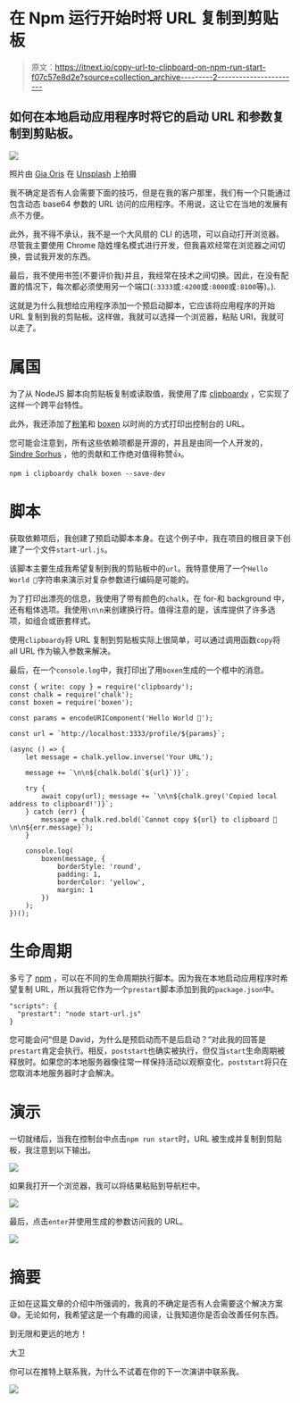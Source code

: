 # 在 Npm 运行开始时将 URL 复制到剪贴板

> 原文：<https://itnext.io/copy-url-to-clipboard-on-npm-run-start-f07c57e8d2e?source=collection_archive---------2----------------------->

## 如何在本地启动应用程序时将它的启动 URL 和参数复制到剪贴板。

![](img/e07893242f5bb682d2017d7f784414ed.png)

照片由 [Gia Oris](https://unsplash.com/@giabyte?utm_source=unsplash&utm_medium=referral&utm_content=creditCopyText) 在 [Unsplash](https://unsplash.com/?utm_source=unsplash&utm_medium=referral&utm_content=creditCopyText) 上拍摄

我不确定是否有人会需要下面的技巧，但是在我的客户那里，我们有一个只能通过包含动态 base64 参数的 URL 访问的应用程序。不用说，这让它在当地的发展有点不方便。

此外，我不得不承认，我不是一个大风扇的 CLI 的选项，可以自动打开浏览器。尽管我主要使用 Chrome 隐姓埋名模式进行开发，但我喜欢经常在浏览器之间切换，尝试我开发的东西。

最后，我不使用书签(不要评价我)并且，我经常在技术之间切换。因此，在没有配置的情况下，每次都必须使用另一个端口(`:3333`或`:4200`或`:8000`或`:8100`等)。).

这就是为什么我想给应用程序添加一个预启动脚本，它应该将应用程序的开始 URL 复制到我的剪贴板。这样做，我就可以选择一个浏览器，粘贴 URI，我就可以走了。

# 属国

为了从 NodeJS 脚本向剪贴板复制或读取值，我使用了库 [clipboardy](https://github.com/sindresorhus/clipboardy) ，它实现了这样一个跨平台特性。

此外，我还添加了[粉笔](https://github.com/chalk/chalk)和 [boxen](https://github.com/sindresorhus/boxen) 以时尚的方式打印出控制台的 URL。

您可能会注意到，所有这些依赖项都是开源的，并且是由同一个人开发的， [Sindre Sorhus](https://twitter.com/sindresorhus) ，他的贡献和工作绝对值得称赞👍。

```
npm i clipboardy chalk boxen --save-dev
```

# 脚本

获取依赖项后，我创建了预启动脚本本身。在这个例子中，我在项目的根目录下创建了一个文件`start-url.js`。

该脚本主要生成我希望复制到我的剪贴板中的`url`。我特意使用了一个`Hello World 👋`字符串来演示对复杂参数进行编码是可能的。

为了打印出漂亮的信息，我使用了带有颜色的`chalk`，在 for-和 background 中，还有粗体选项。我使用`\n\n`来创建换行符。值得注意的是，该库提供了许多选项，如组合或嵌套样式。

使用`clipboardy`将 URL 复制到剪贴板实际上很简单，可以通过调用函数`copy`将 all URL 作为输入参数来解决。

最后，在一个`console.log`中，我打印出了用`boxen`生成的一个框中的消息。

```
const { write: copy } = require('clipboardy');
const chalk = require('chalk');
const boxen = require('boxen');

const params = encodeURIComponent('Hello World 👋');

const url = `http://localhost:3333/profile/${params}`;

(async () => {
    let message = chalk.yellow.inverse('Your URL');

    message += `\n\n${chalk.bold(`${url}`)}`;

    try {
        await copy(url); message += `\n\n${chalk.grey('Copied local address to clipboard!')}`;
    } catch (err) {
        message = chalk.red.bold(`Cannot copy ${url} to clipboard 🥺\n\n${err.message}`);
    }

    console.log(
        boxen(message, {
            borderStyle: 'round',
            padding: 1,
            borderColor: 'yellow',
            margin: 1
        })
    );
})();
```

# 生命周期

多亏了 [npm](https://docs.npmjs.com/cli/v6/using-npm/scripts) ，可以在不同的生命周期执行脚本。因为我在本地启动应用程序时希望复制 URL，所以我将它作为一个`prestart`脚本添加到我的`package.json`中。

```
"scripts": {
  "prestart": "node start-url.js"
}
```

您可能会问“但是 David，为什么是预启动而不是后启动？”对此我的回答是`prestart`肯定会执行。相反，`poststart`也确实被执行，但仅当`start`生命周期被释放时。如果您的本地服务器像往常一样保持活动以观察变化，`poststart`将只在您取消本地服务器时才会解决。

# 演示

一切就绪后，当我在控制台中点击`npm run start`时，URL 被生成并复制到剪贴板，我注意到以下输出。

![](img/9753a616fe7b1952f9cf6f55e6616797.png)

如果我打开一个浏览器，我可以将结果粘贴到导航栏中。

![](img/58e66e42915f60c5cebb0c21054d79b8.png)

最后，点击`enter`并使用生成的参数访问我的 URL。

![](img/cf729575d1a58b27940641a683021224.png)

# 摘要

正如在这篇文章的介绍中所强调的，我真的不确定是否有人会需要这个解决方案😅。无论如何，我希望这是一个有趣的阅读，让我知道你是否会改善任何东西。

到无限和更远的地方！

大卫

你可以在推特上联系我，为什么不试着在你的下一次演讲中联系我。

[![](img/084fe1923331f770afe6ef5fbc827f7f.png)](https://deckdeckgo.com)